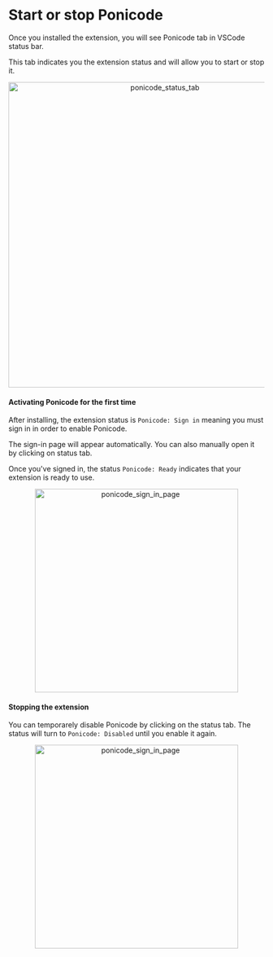 # Start or stop Ponicode

Once you installed the extension, you will see Ponicode tab in VSCode status bar.

This tab indicates you the extension status and will allow you to start or stop it.

<p align="center">
    <img src="ut_extension/get_started/images/vscode_status_bar.png" alt="ponicode_status_tab" width="600"/>
</p>

#### Activating Ponicode for the first time

After installing, the extension status is `Ponicode: Sign in` meaning you must sign in in order to enable Ponicode. 

The sign-in page will appear automatically. You can also manually open it by clicking on status tab.

Once you've signed in, the status `Ponicode: Ready` indicates that your extension is ready to use.

<p align="center">
    <img src="ut_extension/get_started/images/sign_in_page.png" alt="ponicode_sign_in_page" width="400"/>
</p>

#### Stopping the extension

You can temporarely disable Ponicode by clicking on the status tab. The status will turn to `Ponicode: Disabled` until you enable it again.

<p align="center">
    <img src="ut_extension/get_started/images/stop_ponicode.png" alt="ponicode_sign_in_page" width="400"/>
</p>
